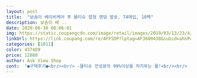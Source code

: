 ```yaml
---
layout: post 
title:  "보솜이 베이비케어 푸 물티슈 캡형 랜덤 발송, 74매입, 10팩" 
description: 보솜이 베 ..
date: 2020-06-30 08:06:01 
img: https://static.coupangcdn.com/image/retail/images/2019/03/13/23/4/af8ee86f-46ac-40f1-b8f9-4f9a30c7d772.jpg 
linkUrl: https://link.coupang.com/re/AFFSDP?lptag=AF3600438&subid=ahnPublicAsk&pageKey=199450332&itemId=577677045&vendorItemId=4514667643&traceid=V0-113-0767b19a86d872b0 
categories: [1011] 
color: 4374D9 
price: 12880 
author: Ask View Shop 
cont:  "●구매후기●<br/><br/> -물티슈 전성분의 99%이상을 차지하는 물!<br/><br/> -컨디셔닝 효과로 피부를 부드럽게 유지.<br/><br/>2개의 택배박스가 제법 무겁네요!<br/>[보솜이 베이비케어 물티슈]는요알아 두세요!<br/>`코멧 1박스(100매/10개입)`을 한꺼번에 구매했더니,<br/>■6단계 안심 정제수 사용!<br/>■베이비 파우더 향!<br/>■안심성분 함유!<br/>■약산성 PH으로 피부자극 최소화!<br/>■프리미엄 원단 사용!<br/>✅가격: 12,800원/1팩당 1,280원.<br/><br/>✅가격: 15,900원/개당 1,590원.<br/><br/>✅구성: 74매/10팩.<br/><br/>✅배송: 2020년 1월12일(로켓 와우 배송).<br/><br/>✅배송: 2020년 5월24일(로켓 배송).<br/><br/>✅사용기한: 2021년 10월28일.<br/><br/>✅사용기한: 2022년 5월10일.<br/><br/>✅상품: [보솜이 베이비케어 푸 물티슈/캡형].<br/><br/>✅상품: [보솜이 베이비케어 푸우 물티슈 캡형].<br/><br/>✅주문: 2020년 1월11일.<br/><br/>✅주문: 2020년 5월23일.<br/><br/>✔55gsm의 부드럽고 도톰한 엠보원단!<br/>✔기본형 보다는 캡형으로 쓰는게 훨씬더편함요!<br/>✔늘믿고 쓰고있는 보솜이!<br/>✔늘어짐없이 한장씩쏙쏙잘뽑혀요!<br/>✔바오밥 나무 씨 오일,<br/>✔순면 감촉 레이온 원단!<br/>✔옐로우 체이스트위드 추출물<br/> -민감한 피부를 가꿔줌.<br/><br/>✔용량은 보통가격은 살짝비싼감은 있지만,<br/>✔유통기한은 2021년 2월25일입니다!<br/>✔인터폴 방식으로 한장씩 뽑히는 경제적인 물티슈!<br/>✔저렴이는 이물질 and amp;오염물등을 닦아내고,<br/>✔적당히 톡톡사실예전제품이 더톡톡했었죠!<br/>✔히알루론산 (보습인자)<br/> -건조한 피부를 촉촉하게 유지.<br/><br/>그냥 푸우물티슈라고도 불러요!<br/>그냥그러려니하고 무덤덤해져야죠!^^<br/>그래도 아기가없으니 성인들이 쓰기엔 무난해요!<br/>꼭필요한 생필품 물티슈니,<br/>다 쓴 캡은 재활용으로 활용해서 쓰기도 딱!<br/>다쓰고 똑떨어지기 전에,<br/>더산뜻하기는 합니다!<br/>두께가 톡톡해서ᆢ자극없는 성분이여서ᆢ<br/>디자인이 [곰돌이 푸 케릭터]로 박뀌고나니,<br/>또,무거운 박스를 들고 다닐일 없이,<br/>또미리미리챙겨 두렵니다!^^<br/>또자알 활용해서 써 볼 께요!<br/>또잘쓸께요!<br/>또한 동안은 물티슈 걱정없이 편하게 잘<br/>로켓와우배송으로 새벽에 도착!<br/>마구마구뽑아서 써도 부담이 덜되니깐요!<br/>무겁게 들고다닐일 없꼬<br/>미리미리챙겨두고 있어요!<br/>보솜이니깐 믿고 쓰고 있습니다!<br/>사용할수 있을것 같아요!^^3<br/>살짝뻘쭘하기도 합니다만 뭐<br/>생활용 and amp;청소용으로는 기본 저렴한 제품을 사용합니다!<br/>세상넘편하답니다!<br/>순하고 자극이 없어서 언제ᆢ어디서든ᆢ<br/>쓰고있는 보솜이 물티슈입니다.<br/><br/>어떻게ᆢ사용해도 무방합니다!<br/>엠보형이긴한데 아주 도톰하진 않아요!<br/>이번에 때마침 보솜이 1박스(74매/10개입),<br/>일부러 물걸레질 하고 또,손빨래 할 일 없으니 좋음요!<br/>일부러 장보러 나갈일 없이,<br/>일부러 장보러 다닐일 없꼬<br/>잔향이 은은해서ᆢ항상 다쓰고 똑떨어지기 전에,<br/>저희 가족들을 위해서리도,<br/>저희집에서 온식구들이 늘꾸준히 잘<br/>적당히 촉촉자극없어서 더 좋구요!<br/>집에서 사용하는 대용량(74매)은 무난합니다만,<br/>집에서 편하게 앉아서 배송받아 보니 세상 편함요!^^<br/>집에서 편하게 앉아서 배송받아 볼누있으니,<br/>청소할때는 바닥 and amp;창틀등 여기저기구석구석<br/>케릭터 포장으로 바뀌고보터는 저희 식구들은,<br/>톡톡촉촉엠보싱까지!<br/>편하게 닦아내고 휴지통으로 쓔웅하면 끝!<br/>평소에도 늘넘잘사용하고있는 보솜이 물티슈!<br/>한 동안은 또 무난히 쓸 수 있겠어요!<br/>휴대용 (10매)은 외출시 가끔씩꺼내 쓰려고 하면,<br/>" 
---
```

